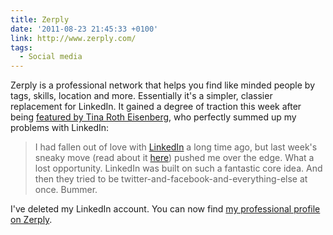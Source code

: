 ```yaml
---
title: Zerply
date: '2011-08-23 21:45:33 +0100'
link: http://www.zerply.com/
tags:
  - Social media
---
```

Zerply is a professional network that helps you find like minded people by tags, skills, location and more. Essentially it's a simpler, classier replacement for LinkedIn. It gained a degree of traction this week after being [featured by Tina Roth Eisenberg][1], who perfectly summed up my problems with LinkedIn:

> I had fallen out of love with [LinkedIn][2] a long time ago, but last week's sneaky move (read about it [here][3]) pushed me over the edge. What a lost opportunity. LinkedIn was built on such a fantastic core idea. And then they tried to be twitter-and-facebook-and-everything-else at once. Bummer.

I've deleted my LinkedIn account. You can now find [my professional profile on Zerply][4].

[1]: http://www.swiss-miss.com/2011/08/zerply.html
[2]: http://www.linkedin.com/
[3]: http://gadgetwise.blogs.nytimes.com/2011/08/17/linkedins-social-ad-misstep/
[4]: http://www.zerply.com/profile/paulrobertlloyd/
